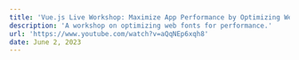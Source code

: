 ```yaml
---
title: 'Vue.js Live Workshop: Maximize App Performance by Optimizing Web Fonts'
description: 'A workshop on optimizing web fonts for performance.'
url: 'https://www.youtube.com/watch?v=aQqNEp6xqh8'
date: June 2, 2023
---
```

